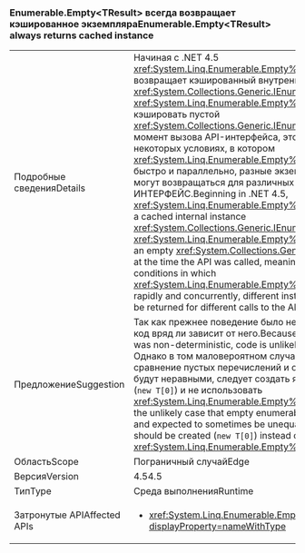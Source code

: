 ### <a name="enumerableemptylttresultgt-always-returns-cached-instance"></a><span data-ttu-id="34375-101">Enumerable.Empty&lt;TResult&gt; всегда возвращает кэшированное экземпляра</span><span class="sxs-lookup"><span data-stu-id="34375-101">Enumerable.Empty&lt;TResult&gt; always returns cached instance</span></span>

|   |   |
|---|---|
|<span data-ttu-id="34375-102">Подробные сведения</span><span class="sxs-lookup"><span data-stu-id="34375-102">Details</span></span>|<span data-ttu-id="34375-103">Начиная с .NET 4.5 <xref:System.Linq.Enumerable.Empty%60%601> всегда возвращает кэшированный внутренний экземпляр <xref:System.Collections.Generic.IEnumerable%601>. Ранее <xref:System.Linq.Enumerable.Empty%60%601> будет кэшировать пустой <xref:System.Collections.Generic.IEnumerable%601> на момент вызова API-интерфейса, это значит, что в некоторых условиях, в котором <xref:System.Linq.Enumerable.Empty%60%601> был вызван быстро и параллельно, разные экземпляры типа, которые могут возвращаться для различных вызовов API-ИНТЕРФЕЙС.</span><span class="sxs-lookup"><span data-stu-id="34375-103">Beginning in .NET 4.5, <xref:System.Linq.Enumerable.Empty%60%601> always returns a cached internal instance <xref:System.Collections.Generic.IEnumerable%601>.Previously, <xref:System.Linq.Enumerable.Empty%60%601> would cache an empty <xref:System.Collections.Generic.IEnumerable%601> at the time the API was called, meaning that in some conditions in which <xref:System.Linq.Enumerable.Empty%60%601> was called rapidly and concurrently, different instances of the type could be returned for different calls to the API.</span></span>|
|<span data-ttu-id="34375-104">Предложение</span><span class="sxs-lookup"><span data-stu-id="34375-104">Suggestion</span></span>|<span data-ttu-id="34375-105">Так как прежнее поведение было недетерминированным, код вряд ли зависит от него.</span><span class="sxs-lookup"><span data-stu-id="34375-105">Because the previous behavior was non-deterministic, code is unlikely to depend on it.</span></span> <span data-ttu-id="34375-106">Однако в том маловероятном случае, когда выполняется сравнение пустых перечислений и ожидается, что они будут неравными, следует создать явные пустые массивы (<code>new T[0]</code>) и не использовать <xref:System.Linq.Enumerable.Empty%60%601>.</span><span class="sxs-lookup"><span data-stu-id="34375-106">However, in the unlikely case that empty enumerables are being compared and expected to sometimes be unequal, explicit empty arrays should be created (<code>new T[0]</code>) instead of using <xref:System.Linq.Enumerable.Empty%60%601>.</span></span>|
|<span data-ttu-id="34375-107">Область</span><span class="sxs-lookup"><span data-stu-id="34375-107">Scope</span></span>|<span data-ttu-id="34375-108">Пограничный случай</span><span class="sxs-lookup"><span data-stu-id="34375-108">Edge</span></span>|
|<span data-ttu-id="34375-109">Версия</span><span class="sxs-lookup"><span data-stu-id="34375-109">Version</span></span>|<span data-ttu-id="34375-110">4.5</span><span class="sxs-lookup"><span data-stu-id="34375-110">4.5</span></span>|
|<span data-ttu-id="34375-111">Тип</span><span class="sxs-lookup"><span data-stu-id="34375-111">Type</span></span>|<span data-ttu-id="34375-112">Среда выполнения</span><span class="sxs-lookup"><span data-stu-id="34375-112">Runtime</span></span>|
|<span data-ttu-id="34375-113">Затронутые API</span><span class="sxs-lookup"><span data-stu-id="34375-113">Affected APIs</span></span>|<ul><li><xref:System.Linq.Enumerable.Empty%60%601?displayProperty=nameWithType></li></ul>|

